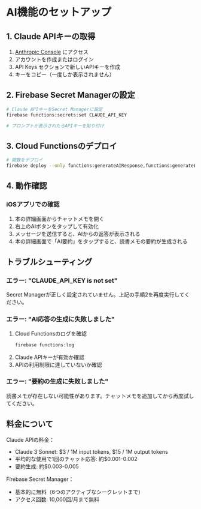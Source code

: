 # AI機能のセットアップ

## 1. Claude APIキーの取得

1. [Anthropic Console](https://console.anthropic.com/) にアクセス
2. アカウントを作成またはログイン
3. API Keys セクションで新しいAPIキーを作成
4. キーをコピー（一度しか表示されません）

## 2. Firebase Secret Managerの設定

```bash
# Claude APIキーをSecret Managerに設定
firebase functions:secrets:set CLAUDE_API_KEY

# プロンプトが表示されたらAPIキーを貼り付け
```

## 3. Cloud Functionsのデプロイ

```bash
# 関数をデプロイ
firebase deploy --only functions:generateAIResponse,functions:generateBookSummary
```

## 4. 動作確認

### iOSアプリでの確認
1. 本の詳細画面からチャットメモを開く
2. 右上のAIボタンをタップして有効化
3. メッセージを送信すると、AIからの返答が表示される
4. 本の詳細画面で「AI要約」をタップすると、読書メモの要約が生成される

## トラブルシューティング

### エラー: "CLAUDE_API_KEY is not set"
Secret Managerが正しく設定されていません。上記の手順2を再度実行してください。

### エラー: "AI応答の生成に失敗しました"
1. Cloud Functionsのログを確認
   ```bash
   firebase functions:log
   ```
2. Claude APIキーが有効か確認
3. APIの利用制限に達していないか確認

### エラー: "要約の生成に失敗しました"
読書メモが存在しない可能性があります。チャットメモを追加してから再度試してください。

## 料金について

Claude APIの料金：
- Claude 3 Sonnet: $3 / 1M input tokens, $15 / 1M output tokens
- 平均的な使用で1回のチャット応答: 約$0.001-0.002
- 要約生成: 約$0.003-0.005

Firebase Secret Manager：
- 基本的に無料（6つのアクティブなシークレットまで）
- アクセス回数: 10,000回/月まで無料